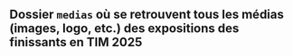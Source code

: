 ## Dossier `medias` où se retrouvent tous les médias (images, logo, etc.) des expositions des finissants en TIM 2025
